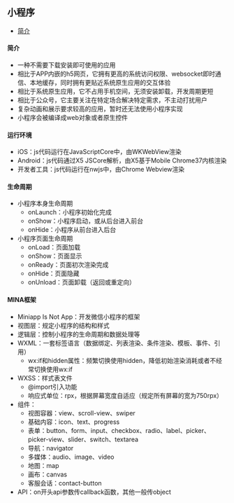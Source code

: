 ## 小程序

* [简介](#简介)


#### 简介
* 一种不需要下载安装即可使用的应用
* 相比于APP内嵌的h5网页，它拥有更高的系统访问权限、websocket即时通信、本地缓存，同时拥有更贴近系统原生应用的交互体验
* 相比于系统原生应用，它不占用手机空间，无须安装卸载，开发周期更短
* 相比于公众号，它主要关注在特定场合解决特定需求，不主动打扰用户
* 复杂动画和展示要求较高的应用，暂时还无法使用小程序实现
* 小程序会被编译成web对象或者原生控件

#### 运行环境
* iOS：js代码运行在JavaScriptCore中，由WKWebView渲染
* Android：js代码通过X5 JSCore解析，由X5基于Mobile Chrome37内核渲染
* 开发者工具：js代码运行在nwjs中，由Chrome Webview渲染

#### 生命周期
* 小程序本身生命周期
    * onLaunch：小程序初始化完成
    * onShow：小程序启动，或从后台进入前台
    * onHide：小程序从前台进入后台
* 小程序页面生命周期
    * onLoad：页面加载
    * onShow：页面显示
    * onReady：页面初次渲染完成
    * onHide：页面隐藏
    * onUnload：页面卸载（返回或重定向）

#### MINA框架
* Miniapp Is Not App：开发微信小程序的框架
* 视图层：规定小程序的结构和样式
* 逻辑层：控制小程序的生命周期和数据处理等
* WXML：一套标签语言（数据绑定、列表渲染、条件渲染、模板、事件、引用）
    * wx:if和hidden属性：频繁切换使用hidden，降低初始渲染消耗或者不经常切换使用wx:if
* WXSS：样式表文件
    * @import引入功能
    * 响应式单位：rpx，根据屏幕宽度自适应（规定所有屏幕的宽为750rpx）
* 组件：
    * 视图容器：view、scroll-view、swiper
    * 基础内容：icon、text、progress
    * 表单：button、form、input、checkbox、radio、label、picker、picker-view、slider、switch、textarea
    * 导航：navigator
    * 多媒体：audio、image、video
    * 地图：map
    * 画布：canvas
    * 客服会话：contact-button
* API：on开头api参数传callback函数，其他一般传object

